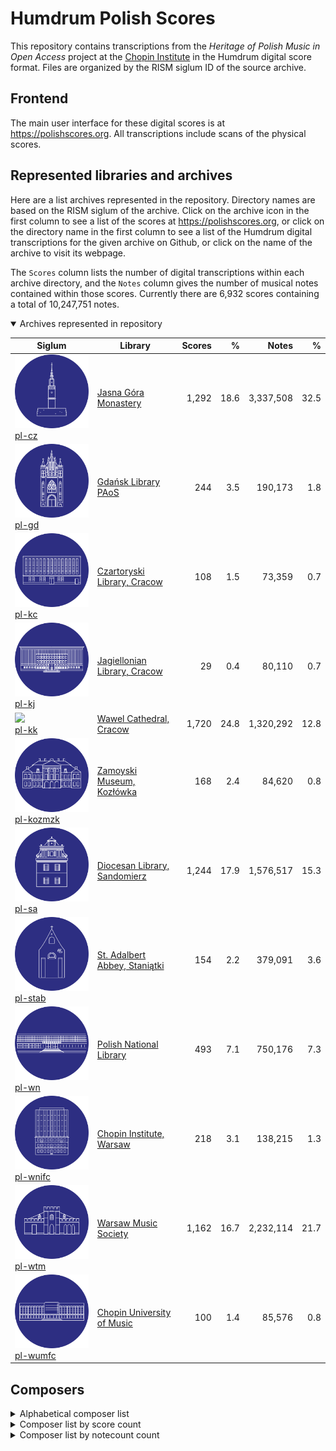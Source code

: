 Humdrum Polish Scores
======================================

This repository contains transcriptions from the _Heritage of Polish
Music in Open Access_ project at the [Chopin Institute](https://nifc.pl/en) in the
Humdrum digital score format.   Files are organized by the RISM siglum ID of the
source archive.



Frontend
--------

The main user interface for these digital scores is at https://polishscores.org.
All transcriptions include scans of the physical scores.



Represented libraries and archives
----------------------------------

Here are a list archives represented in the repository.  Directory
names are based on the RISM siglum of the archive.  Click on the
archive icon in the first column to see a list of the scores at
https://polishscores.org, or click on the directory name in the
first column to see a list of the Humdrum digital transcriptions
for the given archive on Github, or click on the name of the archive
to visit its webpage.

The `Scores` column lists the number of digital transcriptions within
each archive directory, and the `Notes` column gives the number of
musical notes contained within those scores.   Currently there are
6,932 scores containing a total of 10,247,751 notes.

<details open><summary>Archives represented in repository</summary>

| Siglum | Library | Scores |    % | Notes |    % |
| ------ | ------- | -----: | ---: | ----: | ---: |
| <a target="_blank" href="https://polishscores.org?s=pl-cz"><img src="https://raw.githubusercontent.com/craigsapp/website-polish-scores/main/img/siglum/pl-cz.svg"></a><br/><span style="white-space:pre; text-align:center;" class="nobr">[pl-cz](https://github.com/pl-wnifc/humdrum-polish-scores/tree/main/pl-cz/kern)</span></span> | [Jasna Góra Monastery](https://jasnagora.pl/en/o-sanktuarium/biblioteki/biblioteka-jasnogorska) | 1,292 | 18.6 | 3,337,508 | 32.5 |
| <a target="_blank" href="https://polishscores.org?s=pl-gd"><img src="https://raw.githubusercontent.com/craigsapp/website-polish-scores/main/img/siglum/pl-gd.svg"></a><br/><span style="white-space:pre; text-align:center;" class="nobr">[pl-gd](https://github.com/pl-wnifc/humdrum-polish-scores/tree/main/pl-gd/kern)</span></span> | [Gdańsk Library PAoS](https://bgpan.gda.pl/?lang=en) | 244 | 3.5 | 190,173 | 1.8 |
| <a target="_blank" href="https://polishscores.org?s=pl-kc"><img src="https://raw.githubusercontent.com/craigsapp/website-polish-scores/main/img/siglum/pl-kc.svg"></a><br/><span style="white-space:pre; text-align:center;" class="nobr">[pl-kc](https://github.com/pl-wnifc/humdrum-polish-scores/tree/main/pl-kc/kern)</span></span> | [Czartoryski Library, Cracow](https://mnk.pl/branch/the-princes-czartoyski-library) | 108 | 1.5 | 73,359 | 0.7 |
| <a target="_blank" href="https://polishscores.org?s=pl-kj"><img src="https://raw.githubusercontent.com/craigsapp/website-polish-scores/main/img/siglum/pl-kj.svg"></a><br/><span style="white-space:pre; text-align:center;" class="nobr">[pl-kj](https://github.com/pl-wnifc/humdrum-polish-scores/tree/main/pl-kj/kern)</span></span> | [Jagiellonian Library, Cracow](https://bj.uj.edu.pl/en_GB/start-en) | 29 | 0.4 | 80,110 | 0.7 |
| <a target="_blank" href="https://polishscores.org?s=pl-kk"><img src="https://raw.githubusercontent.com/craigsapp/website-polish-scores/main/img/siglum/pl-kk.svg"></a><br/><span style="white-space:pre; text-align:center;" class="nobr">[pl-kk](https://github.com/pl-wnifc/humdrum-polish-scores/tree/main/pl-kk/kern)</span></span> | [Wawel Cathedral, Cracow](http://akkk.com.pl) | 1,720 | 24.8 | 1,320,292 | 12.8 |
| <a target="_blank" href="https://polishscores.org?s=pl-kozmzk"><img src="https://raw.githubusercontent.com/craigsapp/website-polish-scores/main/img/siglum/pl-kozmzk.svg"></a><br/><span style="white-space:pre; text-align:center;" class="nobr">[pl-kozmzk](https://github.com/pl-wnifc/humdrum-polish-scores/tree/main/pl-kozmzk/kern)</span></span> | [Zamoyski Museum, Kozłówka](https://www-muzeumzamoyskich-pl.translate.goog/?_x_tr_sch=http&_x_tr_sl=auto&_x_tr_tl=en&_x_tr_hl=en) | 168 | 2.4 | 84,620 | 0.8 |
| <a target="_blank" href="https://polishscores.org?s=pl-sa"><img src="https://raw.githubusercontent.com/craigsapp/website-polish-scores/main/img/siglum/pl-sa.svg"></a><br/><span style="white-space:pre; text-align:center;" class="nobr">[pl-sa](https://github.com/pl-wnifc/humdrum-polish-scores/tree/main/pl-sa/kern)</span></span> | [Diocesan Library, Sandomierz](http://bc.bdsandomierz.pl/dlibra?language=en) | 1,244 | 17.9 | 1,576,517 | 15.3 |
| <a target="_blank" href="https://polishscores.org?s=pl-stab"><img src="https://raw.githubusercontent.com/craigsapp/website-polish-scores/main/img/siglum/pl-stab.svg"></a><br/><span style="white-space:pre; text-align:center;" class="nobr">[pl-stab](https://github.com/pl-wnifc/humdrum-polish-scores/tree/main/pl-stab/kern)</span></span> | [St. Adalbert Abbey, Staniątki](https://rism.info/library_collections/2017/09/28/music-in-the-convent-of-st-adalberts-abbey-in.html) | 154 | 2.2 | 379,091 | 3.6 |
| <a target="_blank" href="https://polishscores.org?s=pl-wn"><img src="https://raw.githubusercontent.com/craigsapp/website-polish-scores/main/img/siglum/pl-wn.svg"></a><br/><span style="white-space:pre; text-align:center;" class="nobr">[pl-wn](https://github.com/pl-wnifc/humdrum-polish-scores/tree/main/pl-wn/kern)</span></span> | [Polish National Library](https://www.bn.org.pl/en) | 493 | 7.1 | 750,176 | 7.3 |
| <a target="_blank" href="https://polishscores.org?s=pl-wnifc"><img src="https://raw.githubusercontent.com/craigsapp/website-polish-scores/main/img/siglum/pl-wnifc.svg"></a><br/><span style="white-space:pre; text-align:center;" class="nobr">[pl-wnifc](https://github.com/pl-wnifc/humdrum-polish-scores/tree/main/pl-wnifc/kern)</span></span> | [Chopin Institute, Warsaw](https://nifc.pl/en) | 218 | 3.1 | 138,215 | 1.3 |
| <a target="_blank" href="https://polishscores.org?s=pl-wtm"><img src="https://raw.githubusercontent.com/craigsapp/website-polish-scores/main/img/siglum/pl-wtm.svg"></a><br/><span style="white-space:pre; text-align:center;" class="nobr">[pl-wtm](https://github.com/pl-wnifc/humdrum-polish-scores/tree/main/pl-wtm/kern)</span></span> | [Warsaw Music Society](http://warszawskietowarzystwomuzyczne.pl/biblioteka/) | 1,162 | 16.7 | 2,232,114 | 21.7 |
| <a target="_blank" href="https://polishscores.org?s=pl-wumfc"><img src="https://raw.githubusercontent.com/craigsapp/website-polish-scores/main/img/siglum/pl-wumfc.svg"></a><br/><span style="white-space:pre; text-align:center;" class="nobr">[pl-wumfc](https://github.com/pl-wnifc/humdrum-polish-scores/tree/main/pl-wumfc/kern)</span></span> | [Chopin University of Music](http://www.biblioteka.chopin.edu.pl/pl) | 100 | 1.4 | 85,576 | 0.8 |

</details>



Composers
---------

<details markdown="1">
<summary> Alphabetical composer list</summary>

| Composer | Scores | Notes |
| -------- | -----: | ----: |
| Abersbach, Jan Jiří | 2 | 1,693 |
| Anerio, Giovanni Francesco | 6 | 7,670 |
| Anonymous | 1,944 | 1,152,611 |
| Asola, Giovanni Matteo | 23 | 12,800 |
| Astorga, Emanuele d' | 1 | 1,682 |
| Bach, Johann Christian | 6 | 12,311 |
| Barcicki, Jan | 6 | 2,666 |
| Bauer | 7 | 18,882 |
| Bauer, Joseph Anton | 1 | 1,494 |
| Bazylik, Cyprian | 8 | 1,737 |
| Beethoven, Ludwig van | 1 | 2,480 |
| Bellinzani, Paolo Benedetto | 4 | 3,792 |
| Bencini | 1 | 1,712 |
| Biandrà, Giovanni Pietro | 2 | 1,140 |
| Binder, Christlieb Siegmund | 6 | 9,216 |
| Boczkowski, Kazimierz | 3 | 7,182 |
| Bogoimski, Tadeusz | 5 | 13,604 |
| Boguński, Baltazar | 7 | 39,063 |
| Bohdanowicz, Bazyli | 4 | 6,535 |
| Boieldieu, Adrien | 1 | 356 |
| Bolehovský, Josef | 21 | 60,992 |
| Borek, Krzysztof | 9 | 7,256 |
| Borimius, Jan | 1 | 983 |
| Bortnjanskij, Dmitrij Stepanovič | 1 | 251 |
| Braun, Jan | 1 | 4,949 |
| Brentner, Johann Joseph Ignaz | 10 | 13,162 |
| Brioschi, Antonio | 4 | 3,284 |
| Brixi, František Xaver | 5 | 20,396 |
| Brixi, Viktorín | 2 | 9,614 |
| Brykner, Jerzy | 26 | 37,624 |
| Brzezińska, Filipina | 1 | 595 |
| Bułakowski, Stefan | 13 | 15,440 |
| Bühler, Franz | 1 | 180 |
| Bądarzewska, Tekla | 7 | 8,598 |
| Cadéac, Pierre | 10 | 7,567 |
| Caldara, Antonio | 1 | 1,138 |
| Cardilli, Jacopo Antonio | 1 | 101 |
| Casali, Giovanni Battista | 17 | 16,205 |
| Certon, Pierre | 18 | 17,610 |
| Chodkiewicz, Zofia | 2 | 1,227 |
| Chwalibóg, Izydor Konstanty | 6 | 2,476 |
| Constanzi | 9 | 7,842 |
| Conti | 2 | 4,378 |
| Costanzi, Giovanni Battista | 18 | 10,982 |
| Cramer, Johann Baptist | 1 | 3,327 |
| Croce, Giovanni | 4 | 410 |
| Cybulski, Izydor Józef | 9 | 5,869 |
| Czajkowski, Konstanty | 1 | 1,873 |
| Czerny, Carl | 1 | 561 |
| Damse, Józef | 8 | 58,912 |
| Danielski, Florian | 2 | 2,417 |
| Danik, Ján Ignác | 9 | 18,594 |
| Danka | 9 | 20,241 |
| Dankowski, Adalbert | 149 | 417,810 |
| Daubeck, Józef | 2 | 7,032 |
| De Majo, Gian Francesco | 1 | 2,630 |
| Dembowska, Konstancja | 1 | 181 |
| Dittersdorf, Carl Ditters von | 4 | 7,906 |
| Dobrzyński, Ignacy Feliks | 30 | 88,108 |
| Elsner, Józef | 134 | 553,045 |
| Engel, Jan | 29 | 78,428 |
| Ett, Caspar | 1 | 129 |
| Fertner, Karol | 4 | 18,728 |
| Fierszewicz, Daniel | 2 | 306 |
| Figulenti | 1 | 2,221 |
| Filipowicz, P. | 1 | 144 |
| Fils, Anton | 4 | 3,987 |
| Fischietti, Giovanni | 1 | 1,690 |
| Flasza, Tomasz | 1 | 82 |
| Fleming, Jan | 9 | 36,561 |
| Flori, Georg | 4 | 496 |
| Fuchs | 1 | 281 |
| Führer, Robert | 6 | 1,749 |
| G. B. B. | 1 | 857 |
| Gabrieli, Andrea | 4 | 621 |
| Gabussi, Giulio Cesare | 2 | 237 |
| Gallus, Iacobus | 1 | 426 |
| Gawara, Walentyn | 1 | 535 |
| Geiger, Konstanze | 1 | 110 |
| Gimeshoffer | 3 | 2,806 |
| Giżycka-Zamoyska, Ludmiła | 3 | 2,234 |
| Goetz-Gieczyński, Cyryl | 15 | 77,488 |
| Gomółka, Mikołaj | 151 | 27,689 |
| Gorczycki, Grzegorz Gerwazy | 64 | 41,083 |
| Gostowski | 2 | 1,795 |
| Gotschalk, Filip | 33 | 65,232 |
| Goudimel, Claude | 8 | 6,913 |
| Gołąbek, Jakub | 6 | 9,548 |
| Graun, Carl Heinrich | 9 | 22,714 |
| Grim, Józef | 15 | 3,934 |
| Grose, Michael Ehregott | 1 | 1,092 |
| Gruberski, Eugenjusz | 2 | 2,214 |
| Guami, Gioseffo | 4 | 606 |
| Guglielmi, Pietro Alessandro | 3 | 5,706 |
| Habermann, Jan Piotr | 3 | 4,270 |
| Hanel | 6 | 1,742 |
| Haslinger | 8 | 6,007 |
| Hasse, Johann Adolf | 15 | 45,732 |
| Haydn, Joseph | 23 | 20,550 |
| Hepner | 10 | 3,214 |
| Hermanowski, A. | 3 | 7,222 |
| Hertz, Michał | 71 | 102,866 |
| Hey-Stawicki, Michał | 2 | 576 |
| Hlonowski, J. | 2 | 294 |
| Hoffmeister, Franz Anton | 2 | 755 |
| Hofmann, Leopold | 9 | 27,670 |
| Holland, Jan Dawid | 11 | 14,287 |
| Holzbauer, Ignaz | 2 | 4,785 |
| Händel, Georg Friedrich | 1 | 298 |
| Häser, August Ferdinand | 20 | 8,284 |
| Hérissant, Jehan | 3 | 2,768 |
| Ingegneri, Marc'Antonio | 1 | 192 |
| Isaac, Heinrich | 1 | 530 |
| Isouard, Nicolas | 1 | 359 |
| Jachet de Mantua | 5 | 5,723 |
| Jacotin | 2 | 3,403 |
| Janicki, Mikołaj | 4 | 3,333 |
| Janiewicz, Feliks | 17 | 36,586 |
| Janisch | 1 | 3,154 |
| Jansa, Leopold | 1 | 5,052 |
| Jarecki, Józef | 7 | 4,631 |
| Jeric | 5 | 2,986 |
| Just, Franciszek Kasper | 15 | 35,024 |
| Kalous, Václav | 8 | 34,621 |
| Kamiński, F. | 2 | 4,936 |
| Kaspar | 6 | 4,653 |
| Kasprzykowski, Ignacy | 13 | 8,407 |
| Kellerer, Christophorus | 1 | 2,292 |
| Kietliński, Albert | 1 | 555 |
| Klakowski | 9 | 22,154 |
| Kobierkowicz, Józef | 14 | 19,943 |
| Komorowski, Ignacy Marceli | 1 | 217 |
| Koperski, Maksymilian | 24 | 78,938 |
| Kotowicz | 6 | 14,262 |
| Kottritsch, Franciszek | 10 | 11,728 |
| Kozłowski, Józef | 26 | 112,560 |
| Kościuszko, Tadeusz | 4 | 2,706 |
| Krassowski | 1 | 1,944 |
| Kraszewski, Józef Ignacy | 1 | 1,257 |
| Kraus, Józef | 1 | 1,962 |
| Kraus, Lambert | 8 | 11,330 |
| Kreith | 4 | 2,010 |
| Krener, Jan | 2 | 771 |
| Kreutzer | 1 | 511 |
| Krogulski, Józef Władysław | 41 | 65,327 |
| Krzewdzieński, Paweł | 1 | 5,083 |
| Krzykowski, F. | 1 | 1,968 |
| Kuci, Mateusz | 21 | 54,046 |
| Kurpiński, Karol Kazimierz | 25 | 59,933 |
| Kuttricz, Lania | 1 | 2,389 |
| Königsperger, Marianus | 7 | 10,654 |
| Kątski, Apolinary | 18 | 74,160 |
| Kędzierski, X. A. | 1 | 206 |
| Lachner, Ignaz | 3 | 2,218 |
| Lampugnani, Giovanni Battista | 1 | 1,646 |
| Lasso, Ferdinand di | 2 | 230 |
| Lasso, Orlando di | 33 | 6,612 |
| Lasso, Rudolph di | 4 | 606 |
| Laube, Antonín | 1 | 1,643 |
| Lechleitner, Ferdinand Simon | 51 | 127,072 |
| Lessel, Franciszek | 21 | 44,016 |
| Leszczyński, Władysław | 5 | 5,885 |
| Lhéritier, Jean | 1 | 1,127 |
| Lilius, Franciszek | 38 | 24,544 |
| Lipski, Stanisław | 2 | 2,898 |
| Loos, Karel | 1 | 2,389 |
| Lubelczyk, Jakub | 1 | 180 |
| Lubomirska, Ludwika | 1 | 614 |
| Lubomirski, Kazimierz | 1 | 2,829 |
| Luna, Georgius | 92 | 251,534 |
| Luython, Carl | 8 | 4,289 |
| Löbmann, J. | 4 | 1,066 |
| M.M. | 4 | 2,324 |
| Maader, Ludwik | 46 | 116,004 |
| Maintzer, Franz | 3 | 290 |
| Majewska, J. | 1 | 203 |
| Maldere, Pierre van | 3 | 6,823 |
| Malik, Jan | 4 | 4,907 |
| Marenzio, Luca | 170 | 111,935 |
| Marescalchi, Luigi | 6 | 14,475 |
| Massaino, Tiburzio | 5 | 662 |
| Mathieu | 1 | 708 |
| Matuszkiewicz, Franciszek | 3 | 6,611 |
| Maxylewicz, Wincenty | 7 | 6,281 |
| Mel, Rinaldo del | 3 | 405 |
| Mielczewski, Marcin | 4 | 15,372 |
| Mikuli, Karol | 16 | 24,851 |
| Miné, Jacques-Claude-Adolphe | 1 | 2,388 |
| Miskiewicz, Maciej Arnulf | 1 | 204 |
| Moniuszko, Stanisław | 325 | 643,961 |
| Monte, Philippe de | 4 | 503 |
| Morales, Cristóbal de | 5 | 6,205 |
| Morawski, Józef Bernard | 2 | 3,259 |
| Moulu, Pierre | 5 | 5,077 |
| Mouton, Jean | 1 | 2,032 |
| Mrozowski, Tadeusz | 12 | 14,227 |
| Musiałowski, Jan | 1 | 464 |
| Mysliveček, Josef | 3 | 2,366 |
| Méhul, Etienne-Nicolas | 1 | 236 |
| Namieyski, Jan | 5 | 16,537 |
| Naumann, Johann Gottlieb | 4 | 8,629 |
| Neumann | 4 | 7,842 |
| Neumann, Wawrzyniec | 11 | 19,988 |
| Noskowski, Zygmunt | 85 | 140,336 |
| Nowakiewicz, Kazimierz | 26 | 60,296 |
| Nowakowski, Józef | 4 | 7,233 |
| Nowicki, Ludwik | 1 | 483 |
| Ogiński, Michał Kleofas | 6 | 4,181 |
| Orgas, Annibale | 1 | 843 |
| Orłowski, Michał | 16 | 31,120 |
| Ostrowski, Jan | 1 | 1,063 |
| Pacelli, Asprilio | 9 | 9,933 |
| Paderewski, Ignacy Jan | 100 | 85,576 |
| Palestrina, Giovanni Pierluigi da | 46 | 20,717 |
| Paszkiewicz, Andrzej | 3 | 1,031 |
| Pausch, Eugen | 7 | 11,805 |
| Pergolesi, Giovanni Battista | 12 | 15,351 |
| Pichl, Václav | 1 | 3,476 |
| Pichler, Johann Melchior | 5 | 4,737 |
| Piotrowski, Franciszek | 1 | 2,660 |
| Pitoni, Giuseppe Ottavio | 2 | 1,213 |
| Pleyel, Ignace | 14 | 24,157 |
| Pokorný, Franz Xaver | 1 | 2,500 |
| Porta, Costanzo | 2 | 151 |
| Pottier, Matthias | 3 | 452 |
| Puchalski | 1 | 181 |
| Pugnani, Gaetano | 15 | 10,742 |
| Pych, Leopold | 18 | 42,361 |
| Pękiel, Bartłomiej | 56 | 57,971 |
| Raszek, Wacław | 127 | 356,793 |
| Rathgeber, Johann Valentin | 6 | 12,747 |
| Ratti, Lorenzo | 1 | 230 |
| Renner, Josef | 7 | 6,551 |
| Rhein, Carolo de | 1 | 3,792 |
| Riccieri, Giovanni Antonio | 3 | 3,242 |
| Richling | 16 | 4,807 |
| Righini, Vincenzo | 8 | 38,549 |
| Rodowski, Aleksander | 57 | 153,296 |
| Rossini, Gioachino | 2 | 1,458 |
| Rossochalski | 1 | 1,055 |
| Rothe | 1 | 195 |
| Rudkowski, Mateusz | 1 | 234 |
| Ruffo, Vincenzo | 5 | 6,759 |
| Ruggiero | 1 | 1,933 |
| Ruth, Christian Joseph | 5 | 13,035 |
| Rychling, Wincenty Wacław | 2 | 490 |
| Rygall, Ignacy | 35 | 51,969 |
| Rzepko, Adolf | 12 | 23,735 |
| Różycki, Jacek | 12 | 10,512 |
| Sabino, Ippolito | 5 | 2,889 |
| Sacchini, Antonio | 3 | 7,768 |
| Salèpico, Josquino | 1 | 145 |
| Samin, Vulfran | 4 | 2,758 |
| Schall, Claus Nielsen | 1 | 533 |
| Schiedermayr, Johann Baptist | 1 | 1,425 |
| Scholenberger | 1 | 1,103 |
| Schwertzer, J. | 1 | 145 |
| Schöpf | 2 | 1,076 |
| Sebastian z Felsztyna | 5 | 2,867 |
| Senfl, Ludwig | 1 | 673 |
| Sieprawski, Paweł | 1 | 3,932 |
| Singenberger, Johann Baptist | 13 | 2,366 |
| Siwiński, Andrzej | 24 | 24,554 |
| Smacierzyński | 1 | 113 |
| Sokół, Andrzej | 1 | 287 |
| Sowiński, Wojciech | 63 | 204,004 |
| Stabile, Annibale | 63 | 47,467 |
| Stachowicz, Damian | 1 | 1,141 |
| Staromiejski, J. | 8 | 35,213 |
| Statkowski, Tadeusz | 1 | 6,252 |
| Stefani, Jan | 5 | 5,895 |
| Stefani, Józef | 453 | 863,468 |
| Stolle | 4 | 4,933 |
| Stolpe, Alojzy | 1 | 845 |
| Studziński, Karol | 7 | 3,333 |
| Studziński, Kazimierz | 1 | 593 |
| Studziński, Piotr | 10 | 16,914 |
| Studziński, Wincenty | 7 | 9,190 |
| Szadek, Tomasz | 9 | 10,181 |
| Szarzyński, Stanisław Sylwester | 1 | 2,363 |
| Szczurowski, Jacek | 22 | 43,304 |
| Szlagórski, Walenty | 19 | 10,509 |
| Szymanowska, Maria | 41 | 54,170 |
| Słoczyński, Wojciech | 11 | 30,495 |
| Terzago, Bernardino | 1 | 488 |
| Toeschi, Carl Joseph | 6 | 16,530 |
| Troschel | 1 | 122 |
| Troschel, Wilhelm | 34 | 45,123 |
| Turczyński, Paschalis | 1 | 1,452 |
| Turowicz, Ksawery | 1 | 219 |
| Tymolski, Fabian | 1 | 1,284 |
| Vanhal, Johann Baptist | 2 | 560 |
| Vinci, Leonardo | 1 | 1,771 |
| Vogel | 21 | 136,026 |
| Volckmer, Augustin | 119 | 414,631 |
| Wacław z Szamotuł | 1 | 219 |
| Walczyński, Franciszek | 106 | 20,219 |
| Wański, Jan | 10 | 16,836 |
| Went, Johann Nepomuk | 4 | 3,658 |
| Wieniawski, Henryk | 36 | 89,137 |
| Wieniawski, Józef | 4 | 14,629 |
| Wiltberger, August | 5 | 1,811 |
| Winter, Peter von | 2 | 757 |
| Witt, Franz Xaver | 2 | 645 |
| Wołoszko, Andrzej | 1 | 5,167 |
| Wronowicz, Maciej H. | 1 | 4,437 |
| Wroński, Adam | 1 | 7,980 |
| Wygrzywalski, Józef | 6 | 13,743 |
| Wysocki, Kasper Napoleon | 5 | 3,748 |
| Zajączkowski, Roman | 4 | 7,313 |
| Zandtfelder, Nicolaus Joseph Ignatius | 1 | 346 |
| Zangl, Johann Baptist | 6 | 3,045 |
| Zarębski, Juliusz | 19 | 69,528 |
| Zeidler, Józef | 32 | 101,423 |
| Ziegler | 3 | 4,902 |
| Zieleniewicz, Mathias | 10 | 6,192 |
| Zieleński, Mikołaj | 108 | 73,359 |
| Zientarski, Romuald Teodor | 11 | 2,859 |
| Złotaszewski, Józef | 1 | 521 |
| Ćwiklicz, Bolesław Jan | 11 | 5,162 |
| Łada, Kazimierz | 1 | 1,485 |
| Łodwigowski, Edward Stefan | 50 | 9,154 |
| Łukaszewicz, Maciej | 3 | 4,796 |
| Ścigalski, Franciszek | 51 | 160,680 |
| Śmietański, Emil Władysław | 74 | 249,194 |
| Żebrowski, Marcin Józef | 71 | 154,142 |
| Żeleński, Władysław | 150 | 307,586 |

</details>

<details markdown="1">
<summary> Composer list by score count</summary>

| Composer | Scores | Notes |
| -------- | -----: | ----: |
| Anonymous | 1,944 | 1,152,611 |
| Stefani, Józef | 453 | 863,468 |
| Moniuszko, Stanisław | 325 | 643,961 |
| Marenzio, Luca | 170 | 111,935 |
| Gomółka, Mikołaj | 151 | 27,689 |
| Żeleński, Władysław | 150 | 307,586 |
| Dankowski, Adalbert | 149 | 417,810 |
| Elsner, Józef | 134 | 553,045 |
| Raszek, Wacław | 127 | 356,793 |
| Volckmer, Augustin | 119 | 414,631 |
| Zieleński, Mikołaj | 108 | 73,359 |
| Walczyński, Franciszek | 106 | 20,219 |
| Paderewski, Ignacy Jan | 100 | 85,576 |
| Luna, Georgius | 92 | 251,534 |
| Noskowski, Zygmunt | 85 | 140,336 |
| Śmietański, Emil Władysław | 74 | 249,194 |
| Hertz, Michał | 71 | 102,866 |
| Żebrowski, Marcin Józef | 71 | 154,142 |
| Gorczycki, Grzegorz Gerwazy | 64 | 41,083 |
| Sowiński, Wojciech | 63 | 204,004 |
| Stabile, Annibale | 63 | 47,467 |
| Rodowski, Aleksander | 57 | 153,296 |
| Pękiel, Bartłomiej | 56 | 57,971 |
| Lechleitner, Ferdinand Simon | 51 | 127,072 |
| Ścigalski, Franciszek | 51 | 160,680 |
| Łodwigowski, Edward Stefan | 50 | 9,154 |
| Maader, Ludwik | 46 | 116,004 |
| Palestrina, Giovanni Pierluigi da | 46 | 20,717 |
| Krogulski, Józef Władysław | 41 | 65,327 |
| Szymanowska, Maria | 41 | 54,170 |
| Lilius, Franciszek | 38 | 24,544 |
| Wieniawski, Henryk | 36 | 89,137 |
| Rygall, Ignacy | 35 | 51,969 |
| Troschel, Wilhelm | 34 | 45,123 |
| Gotschalk, Filip | 33 | 65,232 |
| Lasso, Orlando di | 33 | 6,612 |
| Zeidler, Józef | 32 | 101,423 |
| Dobrzyński, Ignacy Feliks | 30 | 88,108 |
| Engel, Jan | 29 | 78,428 |
| Brykner, Jerzy | 26 | 37,624 |
| Kozłowski, Józef | 26 | 112,560 |
| Nowakiewicz, Kazimierz | 26 | 60,296 |
| Kurpiński, Karol Kazimierz | 25 | 59,933 |
| Koperski, Maksymilian | 24 | 78,938 |
| Siwiński, Andrzej | 24 | 24,554 |
| Asola, Giovanni Matteo | 23 | 12,800 |
| Haydn, Joseph | 23 | 20,550 |
| Szczurowski, Jacek | 22 | 43,304 |
| Bolehovský, Josef | 21 | 60,992 |
| Kuci, Mateusz | 21 | 54,046 |
| Lessel, Franciszek | 21 | 44,016 |
| Vogel | 21 | 136,026 |
| Häser, August Ferdinand | 20 | 8,284 |
| Szlagórski, Walenty | 19 | 10,509 |
| Zarębski, Juliusz | 19 | 69,528 |
| Certon, Pierre | 18 | 17,610 |
| Costanzi, Giovanni Battista | 18 | 10,982 |
| Kątski, Apolinary | 18 | 74,160 |
| Pych, Leopold | 18 | 42,361 |
| Casali, Giovanni Battista | 17 | 16,205 |
| Janiewicz, Feliks | 17 | 36,586 |
| Mikuli, Karol | 16 | 24,851 |
| Orłowski, Michał | 16 | 31,120 |
| Richling | 16 | 4,807 |
| Goetz-Gieczyński, Cyryl | 15 | 77,488 |
| Grim, Józef | 15 | 3,934 |
| Hasse, Johann Adolf | 15 | 45,732 |
| Just, Franciszek Kasper | 15 | 35,024 |
| Pugnani, Gaetano | 15 | 10,742 |
| Kobierkowicz, Józef | 14 | 19,943 |
| Pleyel, Ignace | 14 | 24,157 |
| Bułakowski, Stefan | 13 | 15,440 |
| Kasprzykowski, Ignacy | 13 | 8,407 |
| Singenberger, Johann Baptist | 13 | 2,366 |
| Mrozowski, Tadeusz | 12 | 14,227 |
| Pergolesi, Giovanni Battista | 12 | 15,351 |
| Rzepko, Adolf | 12 | 23,735 |
| Różycki, Jacek | 12 | 10,512 |
| Holland, Jan Dawid | 11 | 14,287 |
| Neumann, Wawrzyniec | 11 | 19,988 |
| Słoczyński, Wojciech | 11 | 30,495 |
| Zientarski, Romuald Teodor | 11 | 2,859 |
| Ćwiklicz, Bolesław Jan | 11 | 5,162 |
| Brentner, Johann Joseph Ignaz | 10 | 13,162 |
| Cadéac, Pierre | 10 | 7,567 |
| Hepner | 10 | 3,214 |
| Kottritsch, Franciszek | 10 | 11,728 |
| Studziński, Piotr | 10 | 16,914 |
| Wański, Jan | 10 | 16,836 |
| Zieleniewicz, Mathias | 10 | 6,192 |
| Borek, Krzysztof | 9 | 7,256 |
| Constanzi | 9 | 7,842 |
| Cybulski, Izydor Józef | 9 | 5,869 |
| Danik, Ján Ignác | 9 | 18,594 |
| Danka | 9 | 20,241 |
| Fleming, Jan | 9 | 36,561 |
| Graun, Carl Heinrich | 9 | 22,714 |
| Hofmann, Leopold | 9 | 27,670 |
| Klakowski | 9 | 22,154 |
| Pacelli, Asprilio | 9 | 9,933 |
| Szadek, Tomasz | 9 | 10,181 |
| Bazylik, Cyprian | 8 | 1,737 |
| Damse, Józef | 8 | 58,912 |
| Goudimel, Claude | 8 | 6,913 |
| Haslinger | 8 | 6,007 |
| Kalous, Václav | 8 | 34,621 |
| Kraus, Lambert | 8 | 11,330 |
| Luython, Carl | 8 | 4,289 |
| Righini, Vincenzo | 8 | 38,549 |
| Staromiejski, J. | 8 | 35,213 |
| Bauer | 7 | 18,882 |
| Boguński, Baltazar | 7 | 39,063 |
| Bądarzewska, Tekla | 7 | 8,598 |
| Jarecki, Józef | 7 | 4,631 |
| Königsperger, Marianus | 7 | 10,654 |
| Maxylewicz, Wincenty | 7 | 6,281 |
| Pausch, Eugen | 7 | 11,805 |
| Renner, Josef | 7 | 6,551 |
| Studziński, Karol | 7 | 3,333 |
| Studziński, Wincenty | 7 | 9,190 |
| Anerio, Giovanni Francesco | 6 | 7,670 |
| Bach, Johann Christian | 6 | 12,311 |
| Barcicki, Jan | 6 | 2,666 |
| Binder, Christlieb Siegmund | 6 | 9,216 |
| Chwalibóg, Izydor Konstanty | 6 | 2,476 |
| Führer, Robert | 6 | 1,749 |
| Gołąbek, Jakub | 6 | 9,548 |
| Hanel | 6 | 1,742 |
| Kaspar | 6 | 4,653 |
| Kotowicz | 6 | 14,262 |
| Marescalchi, Luigi | 6 | 14,475 |
| Ogiński, Michał Kleofas | 6 | 4,181 |
| Rathgeber, Johann Valentin | 6 | 12,747 |
| Toeschi, Carl Joseph | 6 | 16,530 |
| Wygrzywalski, Józef | 6 | 13,743 |
| Zangl, Johann Baptist | 6 | 3,045 |
| Bogoimski, Tadeusz | 5 | 13,604 |
| Brixi, František Xaver | 5 | 20,396 |
| Jachet de Mantua | 5 | 5,723 |
| Jeric | 5 | 2,986 |
| Leszczyński, Władysław | 5 | 5,885 |
| Massaino, Tiburzio | 5 | 662 |
| Morales, Cristóbal de | 5 | 6,205 |
| Moulu, Pierre | 5 | 5,077 |
| Namieyski, Jan | 5 | 16,537 |
| Pichler, Johann Melchior | 5 | 4,737 |
| Ruffo, Vincenzo | 5 | 6,759 |
| Ruth, Christian Joseph | 5 | 13,035 |
| Sabino, Ippolito | 5 | 2,889 |
| Sebastian z Felsztyna | 5 | 2,867 |
| Stefani, Jan | 5 | 5,895 |
| Wiltberger, August | 5 | 1,811 |
| Wysocki, Kasper Napoleon | 5 | 3,748 |
| Bellinzani, Paolo Benedetto | 4 | 3,792 |
| Bohdanowicz, Bazyli | 4 | 6,535 |
| Brioschi, Antonio | 4 | 3,284 |
| Croce, Giovanni | 4 | 410 |
| Dittersdorf, Carl Ditters von | 4 | 7,906 |
| Fertner, Karol | 4 | 18,728 |
| Fils, Anton | 4 | 3,987 |
| Flori, Georg | 4 | 496 |
| Gabrieli, Andrea | 4 | 621 |
| Guami, Gioseffo | 4 | 606 |
| Janicki, Mikołaj | 4 | 3,333 |
| Kościuszko, Tadeusz | 4 | 2,706 |
| Kreith | 4 | 2,010 |
| Lasso, Rudolph di | 4 | 606 |
| Löbmann, J. | 4 | 1,066 |
| M.M. | 4 | 2,324 |
| Malik, Jan | 4 | 4,907 |
| Mielczewski, Marcin | 4 | 15,372 |
| Monte, Philippe de | 4 | 503 |
| Naumann, Johann Gottlieb | 4 | 8,629 |
| Neumann | 4 | 7,842 |
| Nowakowski, Józef | 4 | 7,233 |
| Samin, Vulfran | 4 | 2,758 |
| Stolle | 4 | 4,933 |
| Went, Johann Nepomuk | 4 | 3,658 |
| Wieniawski, Józef | 4 | 14,629 |
| Zajączkowski, Roman | 4 | 7,313 |
| Boczkowski, Kazimierz | 3 | 7,182 |
| Gimeshoffer | 3 | 2,806 |
| Giżycka-Zamoyska, Ludmiła | 3 | 2,234 |
| Guglielmi, Pietro Alessandro | 3 | 5,706 |
| Habermann, Jan Piotr | 3 | 4,270 |
| Hermanowski, A. | 3 | 7,222 |
| Hérissant, Jehan | 3 | 2,768 |
| Lachner, Ignaz | 3 | 2,218 |
| Maintzer, Franz | 3 | 290 |
| Maldere, Pierre van | 3 | 6,823 |
| Matuszkiewicz, Franciszek | 3 | 6,611 |
| Mel, Rinaldo del | 3 | 405 |
| Mysliveček, Josef | 3 | 2,366 |
| Paszkiewicz, Andrzej | 3 | 1,031 |
| Pottier, Matthias | 3 | 452 |
| Riccieri, Giovanni Antonio | 3 | 3,242 |
| Sacchini, Antonio | 3 | 7,768 |
| Ziegler | 3 | 4,902 |
| Łukaszewicz, Maciej | 3 | 4,796 |
| Abersbach, Jan Jiří | 2 | 1,693 |
| Biandrà, Giovanni Pietro | 2 | 1,140 |
| Brixi, Viktorín | 2 | 9,614 |
| Chodkiewicz, Zofia | 2 | 1,227 |
| Conti | 2 | 4,378 |
| Danielski, Florian | 2 | 2,417 |
| Daubeck, Józef | 2 | 7,032 |
| Fierszewicz, Daniel | 2 | 306 |
| Gabussi, Giulio Cesare | 2 | 237 |
| Gostowski | 2 | 1,795 |
| Gruberski, Eugenjusz | 2 | 2,214 |
| Hey-Stawicki, Michał | 2 | 576 |
| Hlonowski, J. | 2 | 294 |
| Hoffmeister, Franz Anton | 2 | 755 |
| Holzbauer, Ignaz | 2 | 4,785 |
| Jacotin | 2 | 3,403 |
| Kamiński, F. | 2 | 4,936 |
| Krener, Jan | 2 | 771 |
| Lasso, Ferdinand di | 2 | 230 |
| Lipski, Stanisław | 2 | 2,898 |
| Morawski, Józef Bernard | 2 | 3,259 |
| Pitoni, Giuseppe Ottavio | 2 | 1,213 |
| Porta, Costanzo | 2 | 151 |
| Rossini, Gioachino | 2 | 1,458 |
| Rychling, Wincenty Wacław | 2 | 490 |
| Schöpf | 2 | 1,076 |
| Vanhal, Johann Baptist | 2 | 560 |
| Winter, Peter von | 2 | 757 |
| Witt, Franz Xaver | 2 | 645 |
| Astorga, Emanuele d' | 1 | 1,682 |
| Bauer, Joseph Anton | 1 | 1,494 |
| Beethoven, Ludwig van | 1 | 2,480 |
| Bencini | 1 | 1,712 |
| Boieldieu, Adrien | 1 | 356 |
| Borimius, Jan | 1 | 983 |
| Bortnjanskij, Dmitrij Stepanovič | 1 | 251 |
| Braun, Jan | 1 | 4,949 |
| Brzezińska, Filipina | 1 | 595 |
| Bühler, Franz | 1 | 180 |
| Caldara, Antonio | 1 | 1,138 |
| Cardilli, Jacopo Antonio | 1 | 101 |
| Cramer, Johann Baptist | 1 | 3,327 |
| Czajkowski, Konstanty | 1 | 1,873 |
| Czerny, Carl | 1 | 561 |
| De Majo, Gian Francesco | 1 | 2,630 |
| Dembowska, Konstancja | 1 | 181 |
| Ett, Caspar | 1 | 129 |
| Figulenti | 1 | 2,221 |
| Filipowicz, P. | 1 | 144 |
| Fischietti, Giovanni | 1 | 1,690 |
| Flasza, Tomasz | 1 | 82 |
| Fuchs | 1 | 281 |
| G. B. B. | 1 | 857 |
| Gallus, Iacobus | 1 | 426 |
| Gawara, Walentyn | 1 | 535 |
| Geiger, Konstanze | 1 | 110 |
| Grose, Michael Ehregott | 1 | 1,092 |
| Händel, Georg Friedrich | 1 | 298 |
| Ingegneri, Marc'Antonio | 1 | 192 |
| Isaac, Heinrich | 1 | 530 |
| Isouard, Nicolas | 1 | 359 |
| Janisch | 1 | 3,154 |
| Jansa, Leopold | 1 | 5,052 |
| Kellerer, Christophorus | 1 | 2,292 |
| Kietliński, Albert | 1 | 555 |
| Komorowski, Ignacy Marceli | 1 | 217 |
| Krassowski | 1 | 1,944 |
| Kraszewski, Józef Ignacy | 1 | 1,257 |
| Kraus, Józef | 1 | 1,962 |
| Kreutzer | 1 | 511 |
| Krzewdzieński, Paweł | 1 | 5,083 |
| Krzykowski, F. | 1 | 1,968 |
| Kuttricz, Lania | 1 | 2,389 |
| Kędzierski, X. A. | 1 | 206 |
| Lampugnani, Giovanni Battista | 1 | 1,646 |
| Laube, Antonín | 1 | 1,643 |
| Lhéritier, Jean | 1 | 1,127 |
| Loos, Karel | 1 | 2,389 |
| Lubelczyk, Jakub | 1 | 180 |
| Lubomirska, Ludwika | 1 | 614 |
| Lubomirski, Kazimierz | 1 | 2,829 |
| Majewska, J. | 1 | 203 |
| Mathieu | 1 | 708 |
| Miné, Jacques-Claude-Adolphe | 1 | 2,388 |
| Miskiewicz, Maciej Arnulf | 1 | 204 |
| Mouton, Jean | 1 | 2,032 |
| Musiałowski, Jan | 1 | 464 |
| Méhul, Etienne-Nicolas | 1 | 236 |
| Nowicki, Ludwik | 1 | 483 |
| Orgas, Annibale | 1 | 843 |
| Ostrowski, Jan | 1 | 1,063 |
| Pichl, Václav | 1 | 3,476 |
| Piotrowski, Franciszek | 1 | 2,660 |
| Pokorný, Franz Xaver | 1 | 2,500 |
| Puchalski | 1 | 181 |
| Ratti, Lorenzo | 1 | 230 |
| Rhein, Carolo de | 1 | 3,792 |
| Rossochalski | 1 | 1,055 |
| Rothe | 1 | 195 |
| Rudkowski, Mateusz | 1 | 234 |
| Ruggiero | 1 | 1,933 |
| Salèpico, Josquino | 1 | 145 |
| Schall, Claus Nielsen | 1 | 533 |
| Schiedermayr, Johann Baptist | 1 | 1,425 |
| Scholenberger | 1 | 1,103 |
| Schwertzer, J. | 1 | 145 |
| Senfl, Ludwig | 1 | 673 |
| Sieprawski, Paweł | 1 | 3,932 |
| Smacierzyński | 1 | 113 |
| Sokół, Andrzej | 1 | 287 |
| Stachowicz, Damian | 1 | 1,141 |
| Statkowski, Tadeusz | 1 | 6,252 |
| Stolpe, Alojzy | 1 | 845 |
| Studziński, Kazimierz | 1 | 593 |
| Szarzyński, Stanisław Sylwester | 1 | 2,363 |
| Terzago, Bernardino | 1 | 488 |
| Troschel | 1 | 122 |
| Turczyński, Paschalis | 1 | 1,452 |
| Turowicz, Ksawery | 1 | 219 |
| Tymolski, Fabian | 1 | 1,284 |
| Vinci, Leonardo | 1 | 1,771 |
| Wacław z Szamotuł | 1 | 219 |
| Wołoszko, Andrzej | 1 | 5,167 |
| Wronowicz, Maciej H. | 1 | 4,437 |
| Wroński, Adam | 1 | 7,980 |
| Zandtfelder, Nicolaus Joseph Ignatius | 1 | 346 |
| Złotaszewski, Józef | 1 | 521 |
| Łada, Kazimierz | 1 | 1,485 |

</details>

<details markdown="1">
<summary> Composer list by notecount count</summary>

| Composer | Scores | Notes |
| -------- | -----: | ----: |
| Żeleński, Władysław | 150 | 307,586 |
| Żebrowski, Marcin Józef | 71 | 154,142 |
| Śmietański, Emil Władysław | 74 | 249,194 |
| Ścigalski, Franciszek | 51 | 160,680 |
| Łukaszewicz, Maciej | 3 | 4,796 |
| Łodwigowski, Edward Stefan | 50 | 9,154 |
| Łada, Kazimierz | 1 | 1,485 |
| Ćwiklicz, Bolesław Jan | 11 | 5,162 |
| Złotaszewski, Józef | 1 | 521 |
| Zientarski, Romuald Teodor | 11 | 2,859 |
| Zieleński, Mikołaj | 108 | 73,359 |
| Zieleniewicz, Mathias | 10 | 6,192 |
| Ziegler | 3 | 4,902 |
| Zeidler, Józef | 32 | 101,423 |
| Zarębski, Juliusz | 19 | 69,528 |
| Zangl, Johann Baptist | 6 | 3,045 |
| Zandtfelder, Nicolaus Joseph Ignatius | 1 | 346 |
| Zajączkowski, Roman | 4 | 7,313 |
| Wysocki, Kasper Napoleon | 5 | 3,748 |
| Wygrzywalski, Józef | 6 | 13,743 |
| Wroński, Adam | 1 | 7,980 |
| Wronowicz, Maciej H. | 1 | 4,437 |
| Wołoszko, Andrzej | 1 | 5,167 |
| Witt, Franz Xaver | 2 | 645 |
| Winter, Peter von | 2 | 757 |
| Wiltberger, August | 5 | 1,811 |
| Wieniawski, Józef | 4 | 14,629 |
| Wieniawski, Henryk | 36 | 89,137 |
| Went, Johann Nepomuk | 4 | 3,658 |
| Wański, Jan | 10 | 16,836 |
| Walczyński, Franciszek | 106 | 20,219 |
| Wacław z Szamotuł | 1 | 219 |
| Volckmer, Augustin | 119 | 414,631 |
| Vogel | 21 | 136,026 |
| Vinci, Leonardo | 1 | 1,771 |
| Vanhal, Johann Baptist | 2 | 560 |
| Tymolski, Fabian | 1 | 1,284 |
| Turowicz, Ksawery | 1 | 219 |
| Turczyński, Paschalis | 1 | 1,452 |
| Troschel, Wilhelm | 34 | 45,123 |
| Troschel | 1 | 122 |
| Toeschi, Carl Joseph | 6 | 16,530 |
| Terzago, Bernardino | 1 | 488 |
| Słoczyński, Wojciech | 11 | 30,495 |
| Szymanowska, Maria | 41 | 54,170 |
| Szlagórski, Walenty | 19 | 10,509 |
| Szczurowski, Jacek | 22 | 43,304 |
| Szarzyński, Stanisław Sylwester | 1 | 2,363 |
| Szadek, Tomasz | 9 | 10,181 |
| Studziński, Wincenty | 7 | 9,190 |
| Studziński, Piotr | 10 | 16,914 |
| Studziński, Kazimierz | 1 | 593 |
| Studziński, Karol | 7 | 3,333 |
| Stolpe, Alojzy | 1 | 845 |
| Stolle | 4 | 4,933 |
| Stefani, Józef | 453 | 863,468 |
| Stefani, Jan | 5 | 5,895 |
| Statkowski, Tadeusz | 1 | 6,252 |
| Staromiejski, J. | 8 | 35,213 |
| Stachowicz, Damian | 1 | 1,141 |
| Stabile, Annibale | 63 | 47,467 |
| Sowiński, Wojciech | 63 | 204,004 |
| Sokół, Andrzej | 1 | 287 |
| Smacierzyński | 1 | 113 |
| Siwiński, Andrzej | 24 | 24,554 |
| Singenberger, Johann Baptist | 13 | 2,366 |
| Sieprawski, Paweł | 1 | 3,932 |
| Senfl, Ludwig | 1 | 673 |
| Sebastian z Felsztyna | 5 | 2,867 |
| Schöpf | 2 | 1,076 |
| Schwertzer, J. | 1 | 145 |
| Scholenberger | 1 | 1,103 |
| Schiedermayr, Johann Baptist | 1 | 1,425 |
| Schall, Claus Nielsen | 1 | 533 |
| Samin, Vulfran | 4 | 2,758 |
| Salèpico, Josquino | 1 | 145 |
| Sacchini, Antonio | 3 | 7,768 |
| Sabino, Ippolito | 5 | 2,889 |
| Różycki, Jacek | 12 | 10,512 |
| Rzepko, Adolf | 12 | 23,735 |
| Rygall, Ignacy | 35 | 51,969 |
| Rychling, Wincenty Wacław | 2 | 490 |
| Ruth, Christian Joseph | 5 | 13,035 |
| Ruggiero | 1 | 1,933 |
| Ruffo, Vincenzo | 5 | 6,759 |
| Rudkowski, Mateusz | 1 | 234 |
| Rothe | 1 | 195 |
| Rossochalski | 1 | 1,055 |
| Rossini, Gioachino | 2 | 1,458 |
| Rodowski, Aleksander | 57 | 153,296 |
| Righini, Vincenzo | 8 | 38,549 |
| Richling | 16 | 4,807 |
| Riccieri, Giovanni Antonio | 3 | 3,242 |
| Rhein, Carolo de | 1 | 3,792 |
| Renner, Josef | 7 | 6,551 |
| Ratti, Lorenzo | 1 | 230 |
| Rathgeber, Johann Valentin | 6 | 12,747 |
| Raszek, Wacław | 127 | 356,793 |
| Pękiel, Bartłomiej | 56 | 57,971 |
| Pych, Leopold | 18 | 42,361 |
| Pugnani, Gaetano | 15 | 10,742 |
| Puchalski | 1 | 181 |
| Pottier, Matthias | 3 | 452 |
| Porta, Costanzo | 2 | 151 |
| Pokorný, Franz Xaver | 1 | 2,500 |
| Pleyel, Ignace | 14 | 24,157 |
| Pitoni, Giuseppe Ottavio | 2 | 1,213 |
| Piotrowski, Franciszek | 1 | 2,660 |
| Pichler, Johann Melchior | 5 | 4,737 |
| Pichl, Václav | 1 | 3,476 |
| Pergolesi, Giovanni Battista | 12 | 15,351 |
| Pausch, Eugen | 7 | 11,805 |
| Paszkiewicz, Andrzej | 3 | 1,031 |
| Palestrina, Giovanni Pierluigi da | 46 | 20,717 |
| Paderewski, Ignacy Jan | 100 | 85,576 |
| Pacelli, Asprilio | 9 | 9,933 |
| Ostrowski, Jan | 1 | 1,063 |
| Orłowski, Michał | 16 | 31,120 |
| Orgas, Annibale | 1 | 843 |
| Ogiński, Michał Kleofas | 6 | 4,181 |
| Nowicki, Ludwik | 1 | 483 |
| Nowakowski, Józef | 4 | 7,233 |
| Nowakiewicz, Kazimierz | 26 | 60,296 |
| Noskowski, Zygmunt | 85 | 140,336 |
| Neumann, Wawrzyniec | 11 | 19,988 |
| Neumann | 4 | 7,842 |
| Naumann, Johann Gottlieb | 4 | 8,629 |
| Namieyski, Jan | 5 | 16,537 |
| Méhul, Etienne-Nicolas | 1 | 236 |
| Mysliveček, Josef | 3 | 2,366 |
| Musiałowski, Jan | 1 | 464 |
| Mrozowski, Tadeusz | 12 | 14,227 |
| Mouton, Jean | 1 | 2,032 |
| Moulu, Pierre | 5 | 5,077 |
| Morawski, Józef Bernard | 2 | 3,259 |
| Morales, Cristóbal de | 5 | 6,205 |
| Monte, Philippe de | 4 | 503 |
| Moniuszko, Stanisław | 325 | 643,961 |
| Miskiewicz, Maciej Arnulf | 1 | 204 |
| Miné, Jacques-Claude-Adolphe | 1 | 2,388 |
| Mikuli, Karol | 16 | 24,851 |
| Mielczewski, Marcin | 4 | 15,372 |
| Mel, Rinaldo del | 3 | 405 |
| Maxylewicz, Wincenty | 7 | 6,281 |
| Matuszkiewicz, Franciszek | 3 | 6,611 |
| Mathieu | 1 | 708 |
| Massaino, Tiburzio | 5 | 662 |
| Marescalchi, Luigi | 6 | 14,475 |
| Marenzio, Luca | 170 | 111,935 |
| Malik, Jan | 4 | 4,907 |
| Maldere, Pierre van | 3 | 6,823 |
| Majewska, J. | 1 | 203 |
| Maintzer, Franz | 3 | 290 |
| Maader, Ludwik | 46 | 116,004 |
| M.M. | 4 | 2,324 |
| Löbmann, J. | 4 | 1,066 |
| Luython, Carl | 8 | 4,289 |
| Luna, Georgius | 92 | 251,534 |
| Lubomirski, Kazimierz | 1 | 2,829 |
| Lubomirska, Ludwika | 1 | 614 |
| Lubelczyk, Jakub | 1 | 180 |
| Loos, Karel | 1 | 2,389 |
| Lipski, Stanisław | 2 | 2,898 |
| Lilius, Franciszek | 38 | 24,544 |
| Lhéritier, Jean | 1 | 1,127 |
| Leszczyński, Władysław | 5 | 5,885 |
| Lessel, Franciszek | 21 | 44,016 |
| Lechleitner, Ferdinand Simon | 51 | 127,072 |
| Laube, Antonín | 1 | 1,643 |
| Lasso, Rudolph di | 4 | 606 |
| Lasso, Orlando di | 33 | 6,612 |
| Lasso, Ferdinand di | 2 | 230 |
| Lampugnani, Giovanni Battista | 1 | 1,646 |
| Lachner, Ignaz | 3 | 2,218 |
| Kędzierski, X. A. | 1 | 206 |
| Kątski, Apolinary | 18 | 74,160 |
| Königsperger, Marianus | 7 | 10,654 |
| Kuttricz, Lania | 1 | 2,389 |
| Kurpiński, Karol Kazimierz | 25 | 59,933 |
| Kuci, Mateusz | 21 | 54,046 |
| Krzykowski, F. | 1 | 1,968 |
| Krzewdzieński, Paweł | 1 | 5,083 |
| Krogulski, Józef Władysław | 41 | 65,327 |
| Kreutzer | 1 | 511 |
| Krener, Jan | 2 | 771 |
| Kreith | 4 | 2,010 |
| Kraus, Lambert | 8 | 11,330 |
| Kraus, Józef | 1 | 1,962 |
| Kraszewski, Józef Ignacy | 1 | 1,257 |
| Krassowski | 1 | 1,944 |
| Kościuszko, Tadeusz | 4 | 2,706 |
| Kozłowski, Józef | 26 | 112,560 |
| Kottritsch, Franciszek | 10 | 11,728 |
| Kotowicz | 6 | 14,262 |
| Koperski, Maksymilian | 24 | 78,938 |
| Komorowski, Ignacy Marceli | 1 | 217 |
| Kobierkowicz, Józef | 14 | 19,943 |
| Klakowski | 9 | 22,154 |
| Kietliński, Albert | 1 | 555 |
| Kellerer, Christophorus | 1 | 2,292 |
| Kasprzykowski, Ignacy | 13 | 8,407 |
| Kaspar | 6 | 4,653 |
| Kamiński, F. | 2 | 4,936 |
| Kalous, Václav | 8 | 34,621 |
| Just, Franciszek Kasper | 15 | 35,024 |
| Jeric | 5 | 2,986 |
| Jarecki, Józef | 7 | 4,631 |
| Jansa, Leopold | 1 | 5,052 |
| Janisch | 1 | 3,154 |
| Janiewicz, Feliks | 17 | 36,586 |
| Janicki, Mikołaj | 4 | 3,333 |
| Jacotin | 2 | 3,403 |
| Jachet de Mantua | 5 | 5,723 |
| Isouard, Nicolas | 1 | 359 |
| Isaac, Heinrich | 1 | 530 |
| Ingegneri, Marc'Antonio | 1 | 192 |
| Hérissant, Jehan | 3 | 2,768 |
| Häser, August Ferdinand | 20 | 8,284 |
| Händel, Georg Friedrich | 1 | 298 |
| Holzbauer, Ignaz | 2 | 4,785 |
| Holland, Jan Dawid | 11 | 14,287 |
| Hofmann, Leopold | 9 | 27,670 |
| Hoffmeister, Franz Anton | 2 | 755 |
| Hlonowski, J. | 2 | 294 |
| Hey-Stawicki, Michał | 2 | 576 |
| Hertz, Michał | 71 | 102,866 |
| Hermanowski, A. | 3 | 7,222 |
| Hepner | 10 | 3,214 |
| Haydn, Joseph | 23 | 20,550 |
| Hasse, Johann Adolf | 15 | 45,732 |
| Haslinger | 8 | 6,007 |
| Hanel | 6 | 1,742 |
| Habermann, Jan Piotr | 3 | 4,270 |
| Guglielmi, Pietro Alessandro | 3 | 5,706 |
| Guami, Gioseffo | 4 | 606 |
| Gruberski, Eugenjusz | 2 | 2,214 |
| Grose, Michael Ehregott | 1 | 1,092 |
| Grim, Józef | 15 | 3,934 |
| Graun, Carl Heinrich | 9 | 22,714 |
| Gołąbek, Jakub | 6 | 9,548 |
| Goudimel, Claude | 8 | 6,913 |
| Gotschalk, Filip | 33 | 65,232 |
| Gostowski | 2 | 1,795 |
| Gorczycki, Grzegorz Gerwazy | 64 | 41,083 |
| Gomółka, Mikołaj | 151 | 27,689 |
| Goetz-Gieczyński, Cyryl | 15 | 77,488 |
| Giżycka-Zamoyska, Ludmiła | 3 | 2,234 |
| Gimeshoffer | 3 | 2,806 |
| Geiger, Konstanze | 1 | 110 |
| Gawara, Walentyn | 1 | 535 |
| Gallus, Iacobus | 1 | 426 |
| Gabussi, Giulio Cesare | 2 | 237 |
| Gabrieli, Andrea | 4 | 621 |
| G. B. B. | 1 | 857 |
| Führer, Robert | 6 | 1,749 |
| Fuchs | 1 | 281 |
| Flori, Georg | 4 | 496 |
| Fleming, Jan | 9 | 36,561 |
| Flasza, Tomasz | 1 | 82 |
| Fischietti, Giovanni | 1 | 1,690 |
| Fils, Anton | 4 | 3,987 |
| Filipowicz, P. | 1 | 144 |
| Figulenti | 1 | 2,221 |
| Fierszewicz, Daniel | 2 | 306 |
| Fertner, Karol | 4 | 18,728 |
| Ett, Caspar | 1 | 129 |
| Engel, Jan | 29 | 78,428 |
| Elsner, Józef | 134 | 553,045 |
| Dobrzyński, Ignacy Feliks | 30 | 88,108 |
| Dittersdorf, Carl Ditters von | 4 | 7,906 |
| Dembowska, Konstancja | 1 | 181 |
| De Majo, Gian Francesco | 1 | 2,630 |
| Daubeck, Józef | 2 | 7,032 |
| Dankowski, Adalbert | 149 | 417,810 |
| Danka | 9 | 20,241 |
| Danik, Ján Ignác | 9 | 18,594 |
| Danielski, Florian | 2 | 2,417 |
| Damse, Józef | 8 | 58,912 |
| Czerny, Carl | 1 | 561 |
| Czajkowski, Konstanty | 1 | 1,873 |
| Cybulski, Izydor Józef | 9 | 5,869 |
| Croce, Giovanni | 4 | 410 |
| Cramer, Johann Baptist | 1 | 3,327 |
| Costanzi, Giovanni Battista | 18 | 10,982 |
| Conti | 2 | 4,378 |
| Constanzi | 9 | 7,842 |
| Chwalibóg, Izydor Konstanty | 6 | 2,476 |
| Chodkiewicz, Zofia | 2 | 1,227 |
| Certon, Pierre | 18 | 17,610 |
| Casali, Giovanni Battista | 17 | 16,205 |
| Cardilli, Jacopo Antonio | 1 | 101 |
| Caldara, Antonio | 1 | 1,138 |
| Cadéac, Pierre | 10 | 7,567 |
| Bądarzewska, Tekla | 7 | 8,598 |
| Bühler, Franz | 1 | 180 |
| Bułakowski, Stefan | 13 | 15,440 |
| Brzezińska, Filipina | 1 | 595 |
| Brykner, Jerzy | 26 | 37,624 |
| Brixi, Viktorín | 2 | 9,614 |
| Brixi, František Xaver | 5 | 20,396 |
| Brioschi, Antonio | 4 | 3,284 |
| Brentner, Johann Joseph Ignaz | 10 | 13,162 |
| Braun, Jan | 1 | 4,949 |
| Bortnjanskij, Dmitrij Stepanovič | 1 | 251 |
| Borimius, Jan | 1 | 983 |
| Borek, Krzysztof | 9 | 7,256 |
| Bolehovský, Josef | 21 | 60,992 |
| Boieldieu, Adrien | 1 | 356 |
| Bohdanowicz, Bazyli | 4 | 6,535 |
| Boguński, Baltazar | 7 | 39,063 |
| Bogoimski, Tadeusz | 5 | 13,604 |
| Boczkowski, Kazimierz | 3 | 7,182 |
| Binder, Christlieb Siegmund | 6 | 9,216 |
| Biandrà, Giovanni Pietro | 2 | 1,140 |
| Bencini | 1 | 1,712 |
| Bellinzani, Paolo Benedetto | 4 | 3,792 |
| Beethoven, Ludwig van | 1 | 2,480 |
| Bazylik, Cyprian | 8 | 1,737 |
| Bauer, Joseph Anton | 1 | 1,494 |
| Bauer | 7 | 18,882 |
| Barcicki, Jan | 6 | 2,666 |
| Bach, Johann Christian | 6 | 12,311 |
| Astorga, Emanuele d' | 1 | 1,682 |
| Asola, Giovanni Matteo | 23 | 12,800 |
| Anonymous | 1,944 | 1,152,611 |
| Anerio, Giovanni Francesco | 6 | 7,670 |
| Abersbach, Jan Jiří | 2 | 1,693 |

</details>









